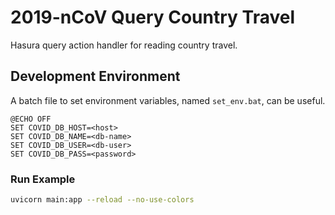 # 2019-nCoV Query Country Travel

Hasura query action handler for reading country travel.

## Development Environment

A batch file to set environment variables, named `set_env.bat`, can be useful.

```
@ECHO OFF
SET COVID_DB_HOST=<host>
SET COVID_DB_NAME=<db-name>
SET COVID_DB_USER=<db-user>
SET COVID_DB_PASS=<password>
```

### Run Example

```bash
uvicorn main:app --reload --no-use-colors
```
